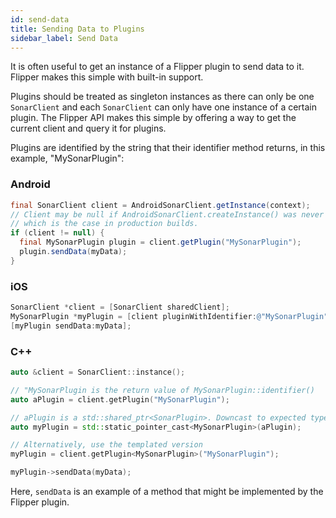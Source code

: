 ```yaml
---
id: send-data
title: Sending Data to Plugins
sidebar_label: Send Data
---
```


It is often useful to get an instance of a Flipper plugin to send data to it. Flipper makes this simple with built-in support.

Plugins should be treated as singleton instances as there can only be one `SonarClient` and each `SonarClient` can only have one instance of a certain plugin. The Flipper API makes this simple by offering a way to get the current client and query it for plugins.

Plugins are identified by the string that their identifier method returns, in this example, "MySonarPlugin":

### Android

```java
final SonarClient client = AndroidSonarClient.getInstance(context);
// Client may be null if AndroidSonarClient.createInstance() was never called
// which is the case in production builds.
if (client != null) {
  final MySonarPlugin plugin = client.getPlugin("MySonarPlugin");
  plugin.sendData(myData);
}
```

### iOS

```objective-c
SonarClient *client = [SonarClient sharedClient];
MySonarPlugin *myPlugin = [client pluginWithIdentifier:@"MySonarPlugin"];
[myPlugin sendData:myData];
```

### C++

```c++
auto &client = SonarClient::instance();

// "MySonarPlugin is the return value of MySonarPlugin::identifier()
auto aPlugin = client.getPlugin("MySonarPlugin");

// aPlugin is a std::shared_ptr<SonarPlugin>. Downcast to expected type.
auto myPlugin = std::static_pointer_cast<MySonarPlugin>(aPlugin);

// Alternatively, use the templated version
myPlugin = client.getPlugin<MySonarPlugin>("MySonarPlugin");

myPlugin->sendData(myData);
```

Here, `sendData` is an example of a method that might be implemented by the Flipper plugin.
